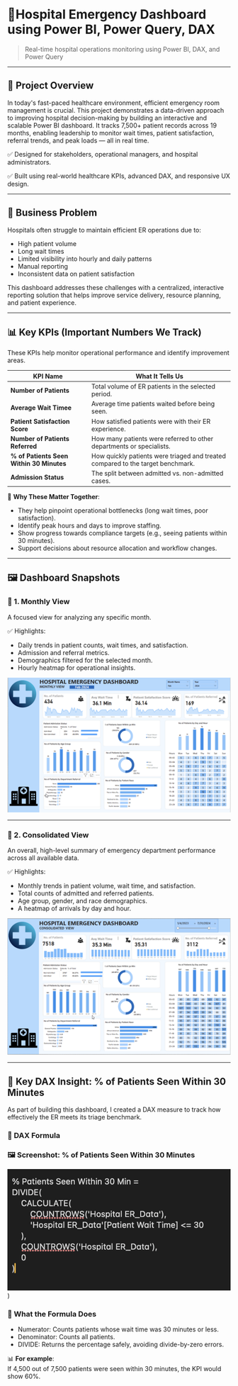 # 🧾Hospital Emergency Dashboard using Power BI, Power Query, DAX

> Real-time hospital operations monitoring using Power BI, DAX, and Power Query

---

## 🚀 Project Overview

In today's fast-paced healthcare environment, efficient emergency room management is crucial. This project demonstrates a data-driven approach to improving hospital decision-making by building an interactive and scalable Power BI dashboard. It tracks 7,500+ patient records across 19 months, enabling leadership to monitor wait times, patient satisfaction, referral trends, and peak loads — all in real time.

✅ Designed for stakeholders, operational managers, and hospital administrators.

✅ Built using real-world healthcare KPIs, advanced DAX, and responsive UX design.

---
## 📌 Business Problem

Hospitals often struggle to maintain efficient ER operations due to:

- High patient volume
- Long wait times
- Limited visibility into hourly and daily patterns
- Manual reporting
- Inconsistent data on patient satisfaction

This dashboard addresses these challenges with a centralized, interactive reporting solution that helps improve service delivery, resource planning, and patient experience.

---
## 📊 Key KPIs (Important Numbers We Track)

These KPIs help monitor operational performance and identify improvement areas.

| KPI Name                | What It Tells Us |
|-------------------------|------------------|
| **Number of Patients**      | Total volume of ER patients in the selected period. |
| **Average Wait Timee** | Average time patients waited before being seen. |
| **Patient Satisfaction Score**  | How satisfied patients were with their ER experience. |
| **Number of Patients Referred**       | How many patients were referred to other departments or specialists. |
| **% of Patients Seen Within 30 Minutes**   | How quickly patients were triaged and treated compared to the target benchmark. |
| **Admission Status** | The split between admitted vs. non-admitted cases. |

🧠 **Why These Matter Together**:
- They help pinpoint operational bottlenecks (long wait times, poor satisfaction).
- Identify peak hours and days to improve staffing.
- Show progress towards compliance targets (e.g., seeing patients within 30 minutes).
- Support decisions about resource allocation and workflow changes.

---

## 🖼️ Dashboard Snapshots

### 📄 1. Monthly View

A focused view for analyzing any specific month.

✅ Highlights:

- Daily trends in patient counts, wait times, and satisfaction.
- Admission and referral metrics.
- Demographics filtered for the selected month.
- Hourly heatmap for operational insights.

![Monthly View](https://github.com/bhumikabharadwaj2205/Hospital-Management-Dashboard/blob/main/Monthly%20View.png)

---

### 📄 2. Consolidated View

An overall, high-level summary of emergency department performance across all available data.

✅ Highlights:

- Monthly trends in patient volume, wait time, and satisfaction.
- Total counts of admitted and referred patients.
- Age group, gender, and race demographics.
- A heatmap of arrivals by day and hour.

![Consolidated View](https://github.com/bhumikabharadwaj2205/Hospital-Management-Dashboard/blob/main/Consolidated%20View.png)

---

## 📘 Key DAX Insight: % of Patients Seen Within 30 Minutes

As part of building this dashboard, I created a DAX measure to track how effectively the ER meets its triage benchmark.

### 📌 DAX Formula


### 🖼️ Screenshot: % of Patients Seen Within 30 Minutes

![C](https://github.com/bhumikabharadwaj2205/Hospital-Management-Dashboard/blob/main/Formula.png))


### 🧮 What the Formula Does

- Numerator: Counts patients whose wait time was 30 minutes or less.
- Denominator: Counts all patients.
- DIVIDE: Returns the percentage safely, avoiding divide-by-zero errors.

📊 **For example**:  
If 4,500 out of 7,500 patients were seen within 30 minutes, the KPI would show 60%.

